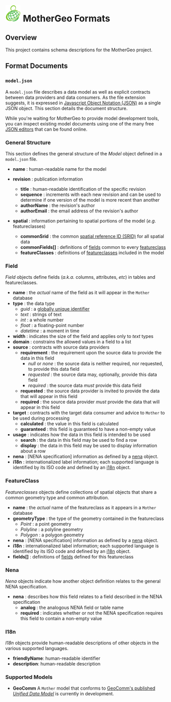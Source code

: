 # ![Img](https://raw.githubusercontent.com/patdaburu/mothergeo-assets/master/images/png/48/logo.png "MotherGeo Logo") MotherGeo Formats

## Overview

This project contains schema descriptions for the MotherGeo project.

## Format Documents

### `model.json`

A `model.json` file describes a data model as well as explicit contracts between data providers and data consumers.  As the file extension suggests, it is expressed in [Javascript Object Notation (JSON)](<http://www.json.org/>) as a single JSON object.  This section details the document structure.

While you're waiting for MotherGeo to provide model development tools, you can inspect existing model documents using one of the many free [JSON editors](<http://www.jsoneditoronline.org/>) that can be found online.

### General Structure

This section defines the general structure of the *Model* object defined in a `model.json` file.

* __name__ : human-readable name for the model

* __revision__ : publication information
    * __title__ : human-readable identification of the specific revision
    * __sequence__ : increments with each new revision and can be used to determine if one version of the model is more recent than another
    * __authorName__ : the revision's author
    * __authorEmail__ : the email address of the revision's author
    
* __spatial__ : information pertaining to spatial portions of the model (*e.g.* featureclasses)
    * __commonSrid__ : the common [spatial reference ID (SRID)](<https://en.wikipedia.org/wiki/Spatial_reference_system>) for all spatial data
    * __commonFields[]__ : definitions of [fields](#field) common to every [featureclass](#featureclass)
    * __featureClasses__ : definitions of [featureclasses](#featureclass) included in the model
    
### Field

*Field* objects define fields (*a.k.a.* columns, attributes, *etc*) in tables and featureclasses.

* __name__ : the *actual* name of the field as it will appear in the `Mother` database
* __type__ : the data type
    * *guid* : a [globally unique identifier](<https://betterexplained.com/articles/the-quick-guide-to-guids/>)
    * *text* : strings of text
    * *int* : a whole number
    * *float* : a floating-point number
    * *datetime* : a moment in time
* __width__ : indicates the size of the field and applies only to *text* types
* __domain__ : constrains the allowed values in a field to a list
* __source__ : contracts with source data providers
    * __requirement__ : the requirement upon the source data to provide the data in this field
        * *null* or *none* : the source data is neither required, nor requested, to provide this data field
        * *requested* : the source data may, optionally, provide this data field
        * *required* : the source data *must* provide this data field
    * __requested__ : the source data provider is invited to provide the data that will appear in this field
    * __required__ : the source data provider *must* provide the data that will appear in this field
* __target__ : contracts with the target data consumer and advice to `Mother` to be used during processing
    * __calculated__ : the value in this field is calculated
    * __guaranteed__ : this field is guaranteed to have a non-empty value
* __usage__ : indicates how the data in this field is intended to be used
    * __search__ : the data in this field may be used to find a row
    * __display__ : the data in this field may be used to display information about a row
* __nena__ : [NENA specification] information as defined by a [nena](#nena) object.
* __i18n__ : internationalized label information; each supported language is identified by its ISO code and defined by an [i18n](#i18n) object.

### FeatureClass

*Featureclasses* objects define collections of spatial objects that share a common geometry type and common attribution.

* __name__ : the *actual* name of the featureclass as it appears in a `Mother` database
* __geometryType__ : the type of the geometry contained in the featureclass
    * *Point* : a point geometry
    * *Polyline* : a polyline geometry
    * *Polygon* : a polygon geometry
* __nena__ : [NENA specification] information as defined by a [nena](#nena) object.
* __i18n__ : internationalized label information; each supported language is identified by its ISO code and defined by an [i18n](#i18n) object.
* __fields[]__ : definitions of [fields](#field) defined for this featureclass

### Nena

*Nena* objects indicate how another object definition relates to the general NENA specification.

* __nena__ : describes how this field relates to a field described in the NENA specification
    * __analog__ : the analogous NENA field or table name
    * __required__ : indicates whether or not the NENA specification requires this field to contain a non-empty value
    
### I18n

*I18n* objects provide human-readable descriptions of other objects in the various supported languages.

* __friendlyName__: human-readable identifier
* __description__: human-readable description


### Supported Models 

* __GeoComm__
A `Mother` model that conforms to [GeoComm's published *Unified Data Model*](./geocomm/model.json) is currently in development.



  




